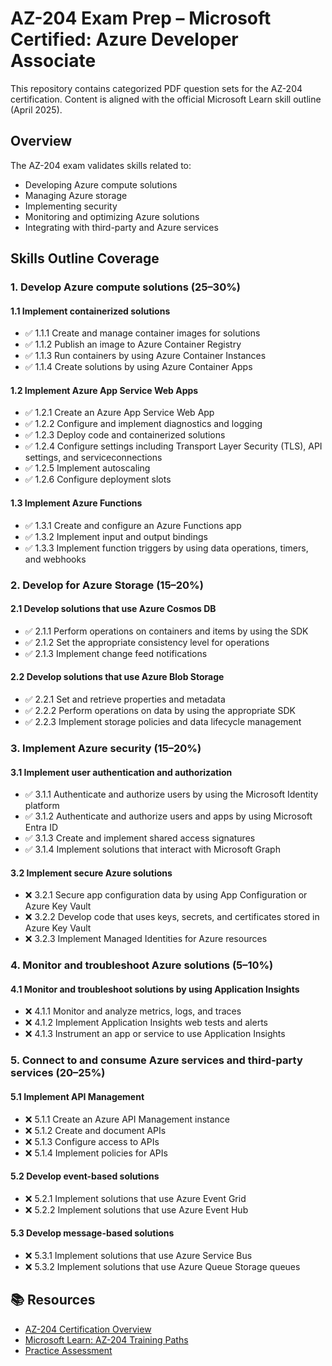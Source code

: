 ﻿# AZ-204 Exam Prep – Microsoft Certified: Azure Developer Associate

This repository contains categorized PDF question sets for the AZ-204 certification. Content is aligned with the official Microsoft Learn skill outline (April 2025).

## Overview

The AZ-204 exam validates skills related to:
- Developing Azure compute solutions
- Managing Azure storage
- Implementing security
- Monitoring and optimizing Azure solutions
- Integrating with third-party and Azure services

## Skills Outline Coverage

### 1. Develop Azure compute solutions (25–30%)

#### 1.1 Implement containerized solutions
- ✅ 1.1.1 Create and manage container images for solutions
- ✅ 1.1.2 Publish an image to Azure Container Registry
- ✅ 1.1.3 Run containers by using Azure Container Instances
- ✅ 1.1.4 Create solutions by using Azure Container Apps

#### 1.2 Implement Azure App Service Web Apps
- ✅ 1.2.1 Create an Azure App Service Web App
- ✅ 1.2.2 Configure and implement diagnostics and logging
- ✅ 1.2.3 Deploy code and containerized solutions
- ✅ 1.2.4 Configure settings including Transport Layer Security (TLS), API settings, and serviceconnections
- ✅ 1.2.5 Implement autoscaling
- ✅ 1.2.6 Configure deployment slots

#### 1.3 Implement Azure Functions
- ✅ 1.3.1 Create and configure an Azure Functions app
- ✅ 1.3.2 Implement input and output bindings
- ✅ 1.3.3 Implement function triggers by using data operations, timers, and webhooks

### 2. Develop for Azure Storage (15–20%)

#### 2.1 Develop solutions that use Azure Cosmos DB
- ✅ 2.1.1 Perform operations on containers and items by using the SDK
- ✅ 2.1.2 Set the appropriate consistency level for operations
- ✅ 2.1.3 Implement change feed notifications

#### 2.2 Develop solutions that use Azure Blob Storage
- ✅ 2.2.1 Set and retrieve properties and metadata
- ✅ 2.2.2 Perform operations on data by using the appropriate SDK
- ✅ 2.2.3 Implement storage policies and data lifecycle management 

### 3. Implement Azure security (15–20%)

#### 3.1 Implement user authentication and authorization
- ✅ 3.1.1 Authenticate and authorize users by using the Microsoft Identity platform
- ✅ 3.1.2 Authenticate and authorize users and apps by using Microsoft Entra ID
- ✅ 3.1.3 Create and implement shared access signatures
- ✅ 3.1.4 Implement solutions that interact with Microsoft Graph

#### 3.2 Implement secure Azure solutions
- ❌ 3.2.1 Secure app configuration data by using App Configuration or Azure Key Vault
- ❌ 3.2.2 Develop code that uses keys, secrets, and certificates stored in Azure Key Vault
- ❌ 3.2.3 Implement Managed Identities for Azure resources

### 4. Monitor and troubleshoot Azure solutions (5–10%)

#### 4.1 Monitor and troubleshoot solutions by using Application Insights
- ❌ 4.1.1 Monitor and analyze metrics, logs, and traces
- ❌ 4.1.2 Implement Application Insights web tests and alerts
- ❌ 4.1.3 Instrument an app or service to use Application Insights

### 5. Connect to and consume Azure services and third-party services (20–25%)

#### 5.1 Implement API Management
- ❌ 5.1.1 Create an Azure API Management instance
- ❌ 5.1.2 Create and document APIs
- ❌ 5.1.3 Configure access to APIs
- ❌ 5.1.4 Implement policies for APIs

#### 5.2 Develop event-based solutions
- ❌ 5.2.1 Implement solutions that use Azure Event Grid
- ❌ 5.2.2 Implement solutions that use Azure Event Hub

#### 5.3 Develop message-based solutions
- ❌ 5.3.1 Implement solutions that use Azure Service Bus
- ❌ 5.3.2 Implement solutions that use Azure Queue Storage queues

## 📚 Resources

- [AZ-204 Certification Overview](https://learn.microsoft.com/en-us/credentials/certifications/azure-developer/)
- [Microsoft Learn: AZ-204 Training Paths](https://learn.microsoft.com/en-us/training/courses/az-204t00/)
- [Practice Assessment](https://learn.microsoft.com/en-us/credentials/certifications/azure-developer/practice/assessment?assessment-type=practice&assessmentId=35&practice-assessment-type=certification)